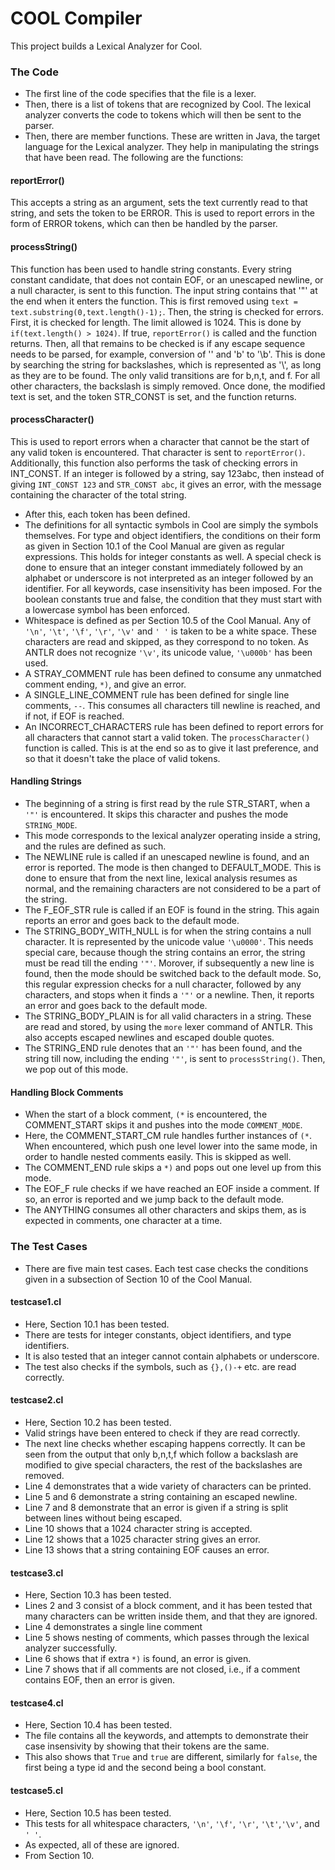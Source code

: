 # COOL Compiler #

This project builds a Lexical Analyzer for Cool.

### The Code

* The first line of the code specifies that the file is a lexer.
* Then, there is a list of tokens that are recognized by Cool. The lexical analyzer converts the code to tokens which will then be sent to the parser.
* Then, there are member functions. These are written in Java, the target language for the Lexical analyzer. They help in manipulating the strings that have been read. The following are the functions:

#### reportError()
This accepts a string as an argument, sets the text currently read to that string, and sets the token to be ERROR. This is used to report errors in the form of ERROR tokens, which can then be handled by the parser.

#### processString()
This function has been used to handle string constants. Every string constant candidate, that does not contain EOF, or an unescaped newline, or a null character, is sent to this function. The input string contains that '"' at the end when it enters the function. This is first removed using `text = text.substring(0,text.length()-1);`. Then, the string is checked for errors. First, it is checked for length. The limit allowed is 1024. This is done by `if(text.length() > 1024)`. If true, `reportError()` is called and the function returns. Then, all that remains to be checked is if any escape sequence needs to be parsed, for example, conversion of '\' and 'b' to '\b'. This is done by searching the string for backslashes, which is represented as '\\', as long as they are to be found. The only valid transitions are for b,n,t, and f. For all other characters, the backslash is simply removed. Once done, the modified text is set, and the token STR_CONST is set, and the function returns.

#### processCharacter()
This is used to report errors when a character that cannot be the start of any valid token is encountered. That character is sent to `reportError()`. Additionally, this function also performs the task of checking errors in INT_CONST. If an integer is followed by a string, say 123abc, then instead of giving `INT_CONST 123` and `STR_CONST abc`, it gives an error, with the message containing the character of the total string.

* After this, each token has been defined.
* The definitions for all syntactic symbols in Cool are simply the symbols themselves. For type and object identifiers, the conditions on their form as given in Section 10.1 of the Cool Manual are given as regular expressions. This holds for integer constants as well. A special check is done to ensure that an integer constant immediately followed by an alphabet or underscore is not interpreted as an integer followed by an identifier. For all keywords, case insensitivity has been imposed. For the boolean constants true and false, the condition that they must start with a lowercase symbol has been enforced.
* Whitespace is defined as per Section 10.5 of the Cool Manual. Any of `'\n'`, `'\t'`, `'\f'`, `'\r'`, `'\v'` and `' '` is taken to be a white space. These characters are read and skipped, as they correspond to no token. As ANTLR does not recognize `'\v'`, its unicode value, `'\u000b'` has been used.
* A STRAY_COMMENT rule has been defined to consume any unmatched comment ending, `*)`, and give an error.
* A SINGLE_LINE_COMMENT rule has been defined for single line comments, `--`. This consumes all characters till newline is reached, and if not, if EOF is reached.
* An INCORRECT_CHARACTERS rule has been defined to report errors for all characters that cannot start a valid token. The `processCharacter()` function is called. This is at the end so as to give it last preference, and so that it doesn't take the place of valid tokens.

#### Handling Strings
* The beginning of a string is first read by the rule STR_START, when a `'"'` is encountered. It skips this character and pushes the mode `STRING_MODE`.
* This mode corresponds to the lexical analyzer operating inside a string, and the rules are defined as such.
* The NEWLINE rule is called if an unescaped newline is found, and an error is reported. The mode is then changed to DEFAULT_MODE. This is done to ensure that from the next line, lexical analysis resumes as normal, and the remaining characters are not considered to be a part of the string.
* The F_EOF_STR rule is called if an EOF is found in the string. This again reports an error and goes back to the default mode.
* The STRING_BODY_WITH_NULL is for when the string contains a null character. It is represented by the unicode value `'\u0000'`. This needs special care, because though the string contains an error, the string must be read till the ending `'"'`. Morover, if subsequently a new line is found, then the mode should be switched back to the default mode. So, this regular expression checks for a null character, followed by any characters, and stops when it finds a `'"'` or a newline. Then, it reports an error and goes back to the default mode.
* The STRING_BODY_PLAIN is for all valid characters in a string. These are read and stored, by using the `more` lexer command of ANTLR. This also accepts escaped newlines and escaped double quotes.
* The STRING_END rule denotes that an `'"'` has been found, and the string till now, including the ending `'"'`, is sent to `processString()`. Then, we pop out of this mode.

#### Handling Block Comments
* When the start of a block comment, `(*` is encountered, the COMMENT_START skips it and pushes into the mode `COMMENT_MODE`.
* Here, the COMMENT_START_CM rule handles further instances of `(*`. When encountered, which push one level lower into the same mode, in order to handle nested comments easily. This is skipped as well.
* The COMMENT_END rule skips a `*)` and pops out one level up from this mode.
* The EOF_F rule checks if we have reached an EOF inside a comment. If so, an error is reported and we jump back to the default mode.
* The ANYTHING consumes all other characters and skips them, as is expected in comments, one character at a time.

### The Test Cases
* There are five main test cases. Each test case checks the conditions given in a subsection of Section 10 of the Cool Manual.

#### testcase1.cl
* Here, Section 10.1 has been tested.
* There are tests for integer constants, object identifiers, and type identifiers.
* It is also tested that an integer cannot contain alphabets or underscore.
* The test also checks if the symbols, such as `{},()-+` etc. are read correctly.

#### testcase2.cl
* Here, Section 10.2 has been tested.
* Valid strings have been entered to check if they are read correctly.
* The next line checks whether escaping happens correctly. It can be seen from the output that only b,n,t,f which follow a backslash are modified to give special characters, the rest of the backslashes are removed.
* Line 4 demonstrates that a wide variety of characters can be printed.
* Line 5 and 6 demonstrate a string containing an escaped newline.
* Line 7 and 8 demonstrate that an error is given if a string is split between lines without being escaped.
* Line 10 shows that a 1024 character string is accepted.
* Line 12 shows that a 1025 character string gives an error.
* Line 13 shows that a string containing EOF causes an error.

#### testcase3.cl
* Here, Section 10.3 has been tested.
* Lines 2 and 3 consist of a block comment, and it has been tested that many characters can be written inside them, and that they are ignored.
* Line 4 demonstrates a single line comment
* Line 5 shows nesting of comments, which passes through the lexical analyzer successfully.
* Line 6 shows that if extra `*)` is found, an error is given.
* Line 7 shows that if all comments are not closed, i.e., if a comment contains EOF, then an error is given.

#### testcase4.cl
* Here, Section 10.4 has been tested.
* The file contains all the keywords, and attempts to demonstrate their case insensivity by showing that their tokens are the same.
* This also shows that `True` and `true` are different, similarly for `false`, the first being a type id and the second being a bool constant.

#### testcase5.cl
* Here, Section 10.5 has been tested.
* This tests for all whitespace characters, `'\n'`, `'\f'`, `'\r'`, `'\t'`,`'\v'`, and `' '`.
* As expected, all of these are ignored.
* From Section 10.
